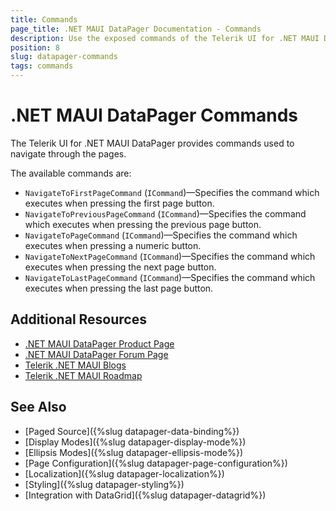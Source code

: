 ```yaml
---
title: Commands
page_title: .NET MAUI DataPager Documentation - Commands
description: Use the exposed commands of the Telerik UI for .NET MAUI DataPager to navigate throught the pages.
position: 8
slug: datapager-commands
tags: commands
---
```


# .NET MAUI DataPager Commands

The Telerik UI for .NET MAUI DataPager provides commands used to navigate through the pages.

The available commands are:

* `NavigateToFirstPageCommand` (`ICommand`)&mdash;Specifies the command which executes when pressing the first page button.
* `NavigateToPreviousPageCommand` (`ICommand`)&mdash;Specifies the command which executes when pressing the previous page button.
* `NavigateToPageCommand` (`ICommand`)&mdash;Specifies the command which executes when pressing a numeric button.
* `NavigateToNextPageCommand` (`ICommand`)&mdash;Specifies the command which executes when pressing the next page button.
* `NavigateToLastPageCommand` (`ICommand`)&mdash;Specifies the command which executes when pressing the last page button.

## Additional Resources

- [.NET MAUI DataPager Product Page](https://www.telerik.com/maui-ui/datagrid)
- [.NET MAUI DataPager Forum Page](https://www.telerik.com/forums/maui?tagId=1801)
- [Telerik .NET MAUI Blogs](https://www.telerik.com/blogs/mobile-net-maui)
- [Telerik .NET MAUI Roadmap](https://www.telerik.com/support/whats-new/maui-ui/roadmap)

## See Also

- [Paged Source]({%slug datapager-data-binding%})
- [Display Modes]({%slug datapager-display-mode%})
- [Ellipsis Modes]({%slug datapager-ellipsis-mode%})
- [Page Configuration]({%slug datapager-page-configuration%})
- [Localization]({%slug datapager-localization%})
- [Styling]({%slug datapager-styling%})
- [Integration with DataGrid]({%slug datapager-datagrid%})